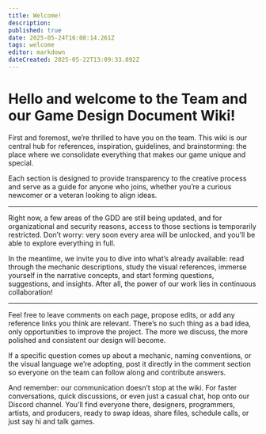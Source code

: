 ```yaml
---
title: Welcome!
description: 
published: true
date: 2025-05-24T16:08:14.261Z
tags: welcome
editor: markdown
dateCreated: 2025-05-22T13:09:33.892Z
---
```


# Hello and welcome to the Team and our Game Design Document Wiki!

First and foremost, we’re thrilled to have you on the team. This wiki is our central hub for references, inspiration, guidelines, and brainstorming: the place where we consolidate everything that makes our game unique and special.

Each section is designed to provide transparency to the creative process and serve as a guide for anyone who joins, whether you’re a curious newcomer or a veteran looking to align ideas.

---

Right now, a few areas of the GDD are still being updated, and for organizational and security reasons, access to those sections is temporarily restricted. Don’t worry: very soon every area will be unlocked, and you’ll be able to explore everything in full.

In the meantime, we invite you to dive into what’s already available: read through the mechanic descriptions, study the visual references, immerse yourself in the narrative concepts, and start forming questions, suggestions, and insights. After all, the power of our work lies in continuous collaboration!

---

Feel free to leave comments on each page, propose edits, or add any reference links you think are relevant. There’s no such thing as a bad idea, only opportunities to improve the project. The more we discuss, the more polished and consistent our design will become.

If a specific question comes up about a mechanic, naming conventions, or the visual language we’re adopting, post it directly in the comment section so everyone on the team can follow along and contribute answers.

And remember: our communication doesn’t stop at the wiki. For faster conversations, quick discussions, or even just a casual chat, hop onto our Discord channel. You’ll find everyone there, designers, programmers, artists, and producers, ready to swap ideas, share files, schedule calls, or just say hi and talk games.